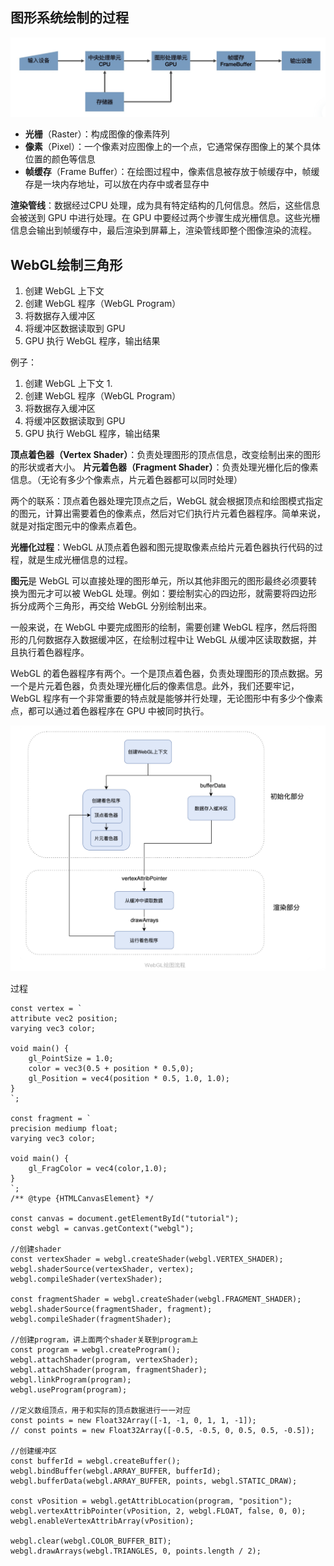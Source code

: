 ## 图形系统绘制的过程
![](image/2021-08-27-00-19-47.png)
* **光栅**（Raster）：构成图像的像素阵列
* **像素**（Pixel）：一个像素对应图像上的一个点，它通常保存图像上的某个具体位置的颜色等信息
* **帧缓存**（Frame Buffer）：在绘图过程中，像素信息被存放于帧缓存中，帧缓存是一块内存地址，可以放在内存中或者显存中

**渲染管线**：数据经过CPU 处理，成为具有特定结构的几何信息。然后，这些信息会被送到 GPU 中进行处理。在 GPU 中要经过两个步骤生成光栅信息。这些光栅信息会输出到帧缓存中，最后渲染到屏幕上，渲染管线即整个图像渲染的流程。

## WebGL绘制三角形
1. 创建 WebGL 上下文
2. 创建 WebGL 程序（WebGL Program）
3. 将数据存入缓冲区
4. 将缓冲区数据读取到 GPU
5. GPU 执行 WebGL 程序，输出结果

例子：
1. 创建 WebGL 上下文
   1.
2. 创建 WebGL 程序（WebGL Program）
3. 将数据存入缓冲区
4. 将缓冲区数据读取到 GPU
5. GPU 执行 WebGL 程序，输出结果

**顶点着色器（Vertex Shader）**：负责处理图形的顶点信息，改变绘制出来的图形的形状或者大小。
**片元着色器（Fragment Shader）**：负责处理光栅化后的像素信息。（无论有多少个像素点，片元着色器都可以同时处理）

两个的联系：顶点着色器处理完顶点之后，WebGL 就会根据顶点和绘图模式指定的图元，计算出需要着色的像素点，然后对它们执行片元着色器程序。简单来说，就是对指定图元中的像素点着色。

**光栅化过程**：WebGL 从顶点着色器和图元提取像素点给片元着色器执行代码的过程，就是生成光栅信息的过程。

**图元**是 WebGL 可以直接处理的图形单元，所以其他非图元的图形最终必须要转换为图元才可以被 WebGL 处理。例如：要绘制实心的四边形，就需要将四边形拆分成两个三角形，再交给 WebGL 分别绘制出来。

一般来说，在 WebGL 中要完成图形的绘制，需要创建 WebGL 程序，然后将图形的几何数据存入数据缓冲区，在绘制过程中让 WebGL 从缓冲区读取数据，并且执行着色器程序。

WebGL 的着色器程序有两个。一个是顶点着色器，负责处理图形的顶点数据。另一个是片元着色器，负责处理光栅化后的像素信息。此外，我们还要牢记，WebGL 程序有一个非常重要的特点就是能够并行处理，无论图形中有多少个像素点，都可以通过着色器程序在 GPU 中被同时执行。

![](image/2021-08-31-00-45-57.png)

过程
```
const vertex = `
attribute vec2 position;
varying vec3 color;

void main() {
    gl_PointSize = 1.0;
    color = vec3(0.5 + position * 0.5,0);
    gl_Position = vec4(position * 0.5, 1.0, 1.0);
}
`;

const fragment = `
precision mediump float;
varying vec3 color;

void main() {
    gl_FragColor = vec4(color,1.0);
}
`;
/** @type {HTMLCanvasElement} */

const canvas = document.getElementById("tutorial");
const webgl = canvas.getContext("webgl");

//创建shader
const vertexShader = webgl.createShader(webgl.VERTEX_SHADER);
webgl.shaderSource(vertexShader, vertex);
webgl.compileShader(vertexShader);

const fragmentShader = webgl.createShader(webgl.FRAGMENT_SHADER);
webgl.shaderSource(fragmentShader, fragment);
webgl.compileShader(fragmentShader);

//创建program，讲上面两个shader关联到program上
const program = webgl.createProgram();
webgl.attachShader(program, vertexShader);
webgl.attachShader(program, fragmentShader);
webgl.linkProgram(program);
webgl.useProgram(program);

//定义数组顶点，用于和实际的顶点数据进行一一对应
const points = new Float32Array([-1, -1, 0, 1, 1, -1]);
// const points = new Float32Array([-0.5, -0.5, 0, 0.5, 0.5, -0.5]);

//创建缓冲区
const bufferId = webgl.createBuffer();
webgl.bindBuffer(webgl.ARRAY_BUFFER, bufferId);
webgl.bufferData(webgl.ARRAY_BUFFER, points, webgl.STATIC_DRAW);

const vPosition = webgl.getAttribLocation(program, "position");
webgl.vertexAttribPointer(vPosition, 2, webgl.FLOAT, false, 0, 0);
webgl.enableVertexAttribArray(vPosition);

webgl.clear(webgl.COLOR_BUFFER_BIT);
webgl.drawArrays(webgl.TRIANGLES, 0, points.length / 2);

```
